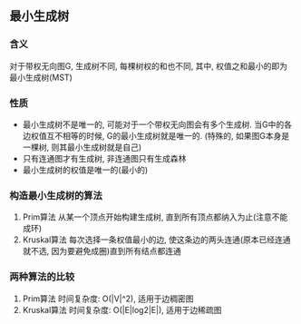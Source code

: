 ## 最小生成树
### 含义
对于带权无向图G, 生成树不同, 每棵树权的和也不同, 其中, 权值之和最小的即为最小生成树(MST)
### 性质
- 最小生成树不是唯一的, 可能对于一个带权无向图会有多个生成树. 当G中的各边权值互不相等的时候, G的最小生成树就是唯一的. (特殊的, 如果图G本身是一棵树, 则其最小生成树就是自己)
- 只有连通图才有生成树, 非连通图只有生成森林
- 最小生成树的权值是唯一的(最小的)
### 构造最小生成树的算法
1. Prim算法
从某一个顶点开始构建生成树, 直到所有顶点都纳入为止(注意不能成环)
2. Kruskal算法
每次选择一条权值最小的边, 使这条边的两头连通(原本已经连通就不选, 因为要避免成圈)直到所有结点都连通
### 两种算法的比较
1. Prim算法
时间复杂度: O(|V|^2), 适用于边稠密图
2. Kruskal算法
时间复杂度: O(|E|log2|E|), 适用于边稀疏图
